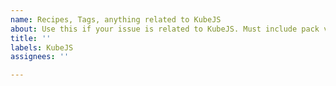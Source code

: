 ```yaml
---
name: Recipes, Tags, anything related to KubeJS
about: Use this if your issue is related to KubeJS. Must include pack version!
title: ''
labels: KubeJS
assignees: ''

---
```


<!--  Questions without a pack version will be closed without comment.  -->
